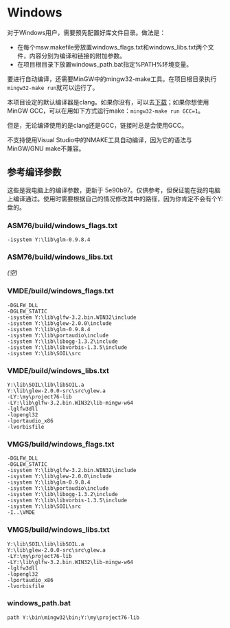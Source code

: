 Windows
=======

对于Windows用户，需要预先配置好库文件目录。做法是：

* 在每个msw.makefile旁放置windows_flags.txt和windows_libs.txt两个文件，内容分别为编译和链接的附加参数。
* 在项目根目录下放置windows_path.bat指定%PATH%环境变量。

要进行自动编译，还需要MinGW中的mingw32-make工具。在项目根目录执行`mingw32-make run`就可以运行了。

本项目设定的默认编译器是clang。如果你没有，可以去[下载](http://releases.llvm.org/download.html)；如果你想使用MinGW GCC，可以在用如下方式运行make：`mingw32-make run GCC=1`。

但是，无论编译使用的是clang还是GCC，链接时总是会使用GCC。

不支持使用Visual Studio中的NMAKE工具自动编译，因为它的语法与MinGW/GNU make不兼容。

## 参考编译参数

这些是我电脑上的编译参数，更新于 5e90b97。仅供参考，但保证能在我的电脑上编译通过。使用时需要根据自己的情况修改其中的路径，因为你肯定不会有个Y:盘的。

### ASM76/build/windows_flags.txt
```
-isystem Y:\lib\glm-0.9.8.4
```

### ASM76/build/windows_libs.txt
*(空)*

### VMDE/build/windows_flags.txt
```
-DGLFW_DLL
-DGLEW_STATIC
-isystem Y:\lib\glfw-3.2.bin.WIN32\include
-isystem Y:\lib\glew-2.0.0\include
-isystem Y:\lib\glm-0.9.8.4
-isystem Y:\lib\portaudio\include
-isystem Y:\lib\libogg-1.3.2\include
-isystem Y:\lib\libvorbis-1.3.5\include
-isystem Y:\lib\SOIL\src
```

### VMDE/build/windows_libs.txt
```
Y:\lib\SOIL\lib\libSOIL.a
Y:\lib\glew-2.0.0-src\src\glew.a
-LY:\my\project76-lib
-LY:\lib\glfw-3.2.bin.WIN32\lib-mingw-w64
-lglfw3dll
-lopengl32
-lportaudio_x86
-lvorbisfile
```

### VMGS/build/windows_flags.txt
```
-DGLFW_DLL
-DGLEW_STATIC
-isystem Y:\lib\glfw-3.2.bin.WIN32\include
-isystem Y:\lib\glew-2.0.0\include
-isystem Y:\lib\glm-0.9.8.4
-isystem Y:\lib\portaudio\include
-isystem Y:\lib\libogg-1.3.2\include
-isystem Y:\lib\libvorbis-1.3.5\include
-isystem Y:\lib\SOIL\src
-I..\VMDE
```

### VMGS/build/windows_libs.txt
```
Y:\lib\SOIL\lib\libSOIL.a
Y:\lib\glew-2.0.0-src\src\glew.a
-LY:\my\project76-lib
-LY:\lib\glfw-3.2.bin.WIN32\lib-mingw-w64
-lglfw3dll
-lopengl32
-lportaudio_x86
-lvorbisfile
```

### windows_path.bat
```batch
path Y:\bin\mingw32\bin;Y:\my\project76-lib
```
